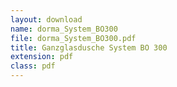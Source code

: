 ```yaml
---
layout: download
name: dorma_System_BO300
file: dorma_System_BO300.pdf
title: Ganzglasdusche System BO 300
extension: pdf
class: pdf
---
```

